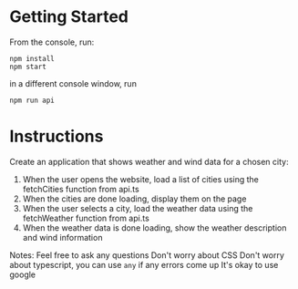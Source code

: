 # Getting Started

From the console, run:

```
npm install
npm start
```

in a different console window, run

```
npm run api
```

# Instructions

Create an application that shows weather and wind data for a chosen city:

1. When the user opens the website, load a list of cities using the fetchCities function from api.ts
2. When the cities are done loading, display them on the page
3. When the user selects a city, load the weather data using the fetchWeather function from api.ts
4. When the weather data is done loading, show the weather description and wind information

Notes:
Feel free to ask any questions
Don't worry about CSS
Don't worry about typescript, you can use `any` if any errors come up
It's okay to use google
